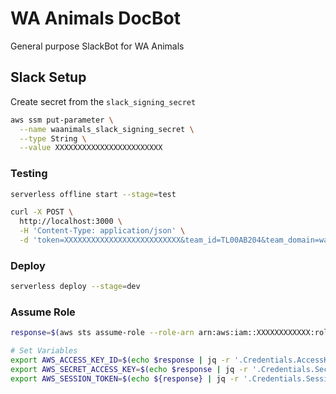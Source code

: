 # WA Animals DocBot

General purpose SlackBot for WA Animals

## Slack Setup

Create secret from the `slack_signing_secret`

```bash
aws ssm put-parameter \
  --name waanimals_slack_signing_secret \
  --type String \
  --value XXXXXXXXXXXXXXXXXXXXXXXX
```

### Testing

```bash
serverless offline start --stage=test
```

```bash
curl -X POST \
  http://localhost:3000 \
  -H 'Content-Type: application/json' \
  -d 'token=XXXXXXXXXXXXXXXXXXXXXXXXXX&team_id=TL00AB204&team_domain=waanimals&channel_id=GL8LA7DUP&channel_name=privategroup&user_id=UL0UV78CU&user_name=nathan&command=%2Fmicrochip&text=Testing&response_url=https%3A%2F%2Fhooks.slack.com%2Fcommands%2XXXXXXXXXXXXXXXXXXXXXXXXXX%2XXXXXXXXXXXXXXXXXXXXXXXXXX&trigger_id=xxxxxxxxxxxxxxxxxxxxxxxxxxxxxxxxxxxxxxxxxxxxxxxxx'
```

### Deploy

```bash
serverless deploy --stage=dev
```

### Assume Role

```bash
response=$(aws sts assume-role --role-arn arn:aws:iam::XXXXXXXXXXXX:role/SandboxDev --role-session-name "Serverless")

# Set Variables
export AWS_ACCESS_KEY_ID=$(echo $response | jq -r '.Credentials.AccessKeyId')
export AWS_SECRET_ACCESS_KEY=$(echo $response | jq -r '.Credentials.SecretAccessKey')
export AWS_SESSION_TOKEN=$(echo ${response} | jq -r '.Credentials.SessionToken')
```
